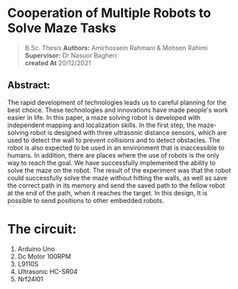 # Cooperation of Multiple Robots to Solve Maze Tasks
> B.Sc. Thesis
**Authors:** Amirhossein Rahmani & Mohsen Rahimi<br>
**Supervisor:** Dr Nasuor Bagheri<br>
**created At** 20/12/2021<br>

## Abstract:


The rapid development of technologies leads us to careful planning for the best choice.  These technologies and innovations have made people's work easier in life.  In this paper, a maze solving robot is developed with independent mapping and localization skills.  In the first step, the maze-solving robot is designed with three ultrasonic distance sensors, which are used to detect the wall to prevent collisions and to detect obstacles.  The robot is also expected to be used in an environment that is inaccessible to humans.  In addition, there are places where the use of robots is the only way to reach the goal.  We have successfully implemented the ability to solve the maze on the robot.  The result of the experiment was that the robot could successfully solve the maze without hitting the walls, as well as save the correct path in its memory and send the saved path to the fellow robot at the end of the path, when it reaches the target.  In this design, It is possible to send positions to other embedded robots.

# The circuit:
1. Arduino Uno
2. Dc Motor 100RPM
3. L9110S
4. Ultrasonic HC-SR04
5. Nrf24l01



